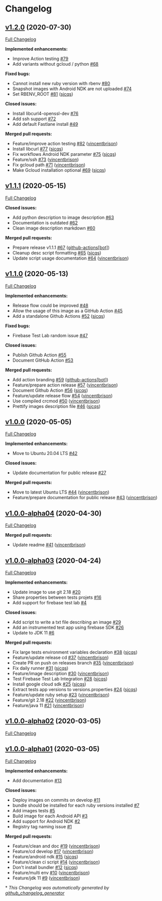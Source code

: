 # Changelog

## [v1.2.0](https://github.com/faberNovel/docker-android/tree/v1.2.0) (2020-07-30)

[Full Changelog](https://github.com/faberNovel/docker-android/compare/v1.1.1...v1.2.0)

**Implemented enhancements:**

- Improve Action testing [\#79](https://github.com/faberNovel/docker-android/issues/79)
- Add variants without gcloud / python [\#68](https://github.com/faberNovel/docker-android/issues/68)

**Fixed bugs:**

- Cannot install new ruby version with rbenv [\#80](https://github.com/faberNovel/docker-android/issues/80)
- Snapshot images with Android NDK are not uploaded [\#74](https://github.com/faberNovel/docker-android/issues/74)
- Set RBENV\_ROOT [\#81](https://github.com/faberNovel/docker-android/pull/81) ([sjcqs](https://github.com/sjcqs))

**Closed issues:**

- Install libcurl4-openssl-dev [\#76](https://github.com/faberNovel/docker-android/issues/76)
- Add ssh support [\#72](https://github.com/faberNovel/docker-android/issues/72)
- Add default Fastlane install [\#49](https://github.com/faberNovel/docker-android/issues/49)

**Merged pull requests:**

- Feature/improve action testing [\#82](https://github.com/faberNovel/docker-android/pull/82) ([vincentbrison](https://github.com/vincentbrison))
- Install libcurl [\#77](https://github.com/faberNovel/docker-android/pull/77) ([sjcqs](https://github.com/sjcqs))
- Fix workflows Android NDK parameter [\#75](https://github.com/faberNovel/docker-android/pull/75) ([sjcqs](https://github.com/sjcqs))
- Feature/ssh [\#73](https://github.com/faberNovel/docker-android/pull/73) ([vincentbrison](https://github.com/vincentbrison))
- Fix gcloud path [\#71](https://github.com/faberNovel/docker-android/pull/71) ([vincentbrison](https://github.com/vincentbrison))
- Make Gcloud installation optional [\#69](https://github.com/faberNovel/docker-android/pull/69) ([sjcqs](https://github.com/sjcqs))

## [v1.1.1](https://github.com/faberNovel/docker-android/tree/v1.1.1) (2020-05-15)

[Full Changelog](https://github.com/faberNovel/docker-android/compare/v1.1.0...v1.1.1)

**Closed issues:**

- Add python description to image description [\#63](https://github.com/faberNovel/docker-android/issues/63)
- Documentation is outdated [\#62](https://github.com/faberNovel/docker-android/issues/62)
- Clean image description markdown [\#60](https://github.com/faberNovel/docker-android/issues/60)

**Merged pull requests:**

- Prepare release v1.1.1 [\#67](https://github.com/faberNovel/docker-android/pull/67) ([github-actions[bot]](https://github.com/apps/github-actions))
- Cleanup desc script formatting [\#65](https://github.com/faberNovel/docker-android/pull/65) ([sjcqs](https://github.com/sjcqs))
- Update script usage documentation [\#64](https://github.com/faberNovel/docker-android/pull/64) ([vincentbrison](https://github.com/vincentbrison))

## [v1.1.0](https://github.com/faberNovel/docker-android/tree/v1.1.0) (2020-05-13)

[Full Changelog](https://github.com/faberNovel/docker-android/compare/v1.0.0...v1.1.0)

**Implemented enhancements:**

- Release flow could be improved [\#48](https://github.com/faberNovel/docker-android/issues/48)
- Allow the usage of this image as a GitHub Action [\#45](https://github.com/faberNovel/docker-android/issues/45)
- Add a standalone Github Actions [\#52](https://github.com/faberNovel/docker-android/pull/52) ([sjcqs](https://github.com/sjcqs))

**Fixed bugs:**

- Firebase Test Lab random issue [\#47](https://github.com/faberNovel/docker-android/issues/47)

**Closed issues:**

- Publish Github Action [\#55](https://github.com/faberNovel/docker-android/issues/55)
- Document GitHub Action [\#53](https://github.com/faberNovel/docker-android/issues/53)

**Merged pull requests:**

- Add action branding [\#59](https://github.com/faberNovel/docker-android/pull/59) ([github-actions[bot]](https://github.com/apps/github-actions))
- Feature/prepare action release [\#57](https://github.com/faberNovel/docker-android/pull/57) ([vincentbrison](https://github.com/vincentbrison))
- Document Github Action [\#56](https://github.com/faberNovel/docker-android/pull/56) ([sjcqs](https://github.com/sjcqs))
- Feature/update release flow [\#54](https://github.com/faberNovel/docker-android/pull/54) ([vincentbrison](https://github.com/vincentbrison))
- Use compiled crcmod [\#50](https://github.com/faberNovel/docker-android/pull/50) ([vincentbrison](https://github.com/vincentbrison))
- Prettify images description file [\#46](https://github.com/faberNovel/docker-android/pull/46) ([sjcqs](https://github.com/sjcqs))

## [v1.0.0](https://github.com/faberNovel/docker-android/tree/v1.0.0) (2020-05-05)

[Full Changelog](https://github.com/faberNovel/docker-android/compare/v1.0.0-alpha04...v1.0.0)

**Implemented enhancements:**

- Move to Ubuntu 20.04 LTS [\#42](https://github.com/faberNovel/docker-android/issues/42)

**Closed issues:**

- Update documentation for public release [\#27](https://github.com/faberNovel/docker-android/issues/27)

**Merged pull requests:**

- Move to latest Ubuntu LTS [\#44](https://github.com/faberNovel/docker-android/pull/44) ([vincentbrison](https://github.com/vincentbrison))
- Feature/prepare documentation for public release [\#43](https://github.com/faberNovel/docker-android/pull/43) ([vincentbrison](https://github.com/vincentbrison))

## [v1.0.0-alpha04](https://github.com/faberNovel/docker-android/tree/v1.0.0-alpha04) (2020-04-30)

[Full Changelog](https://github.com/faberNovel/docker-android/compare/v1.0.0-alpha03...v1.0.0-alpha04)

**Merged pull requests:**

- Update readme [\#41](https://github.com/faberNovel/docker-android/pull/41) ([vincentbrison](https://github.com/vincentbrison))

## [v1.0.0-alpha03](https://github.com/faberNovel/docker-android/tree/v1.0.0-alpha03) (2020-04-24)

[Full Changelog](https://github.com/faberNovel/docker-android/compare/v1.0.0-alpha02...v1.0.0-alpha03)

**Implemented enhancements:**

- Update image to use git 2.18 [\#20](https://github.com/faberNovel/docker-android/issues/20)
- Share properties between tests projets [\#16](https://github.com/faberNovel/docker-android/issues/16)
- Add support for firebase test lab [\#4](https://github.com/faberNovel/docker-android/issues/4)

**Closed issues:**

- Add script to write a txt file describing an image [\#29](https://github.com/faberNovel/docker-android/issues/29)
- Add an instrumented test app using firebase SDK  [\#26](https://github.com/faberNovel/docker-android/issues/26)
- Update to JDK 11 [\#6](https://github.com/faberNovel/docker-android/issues/6)

**Merged pull requests:**

- Fix large tests environment variables declaration [\#38](https://github.com/faberNovel/docker-android/pull/38) ([sjcqs](https://github.com/sjcqs))
- Feature/update release cd [\#37](https://github.com/faberNovel/docker-android/pull/37) ([vincentbrison](https://github.com/vincentbrison))
- Create PR on push on releases branch [\#35](https://github.com/faberNovel/docker-android/pull/35) ([vincentbrison](https://github.com/vincentbrison))
- Fix daily runner [\#31](https://github.com/faberNovel/docker-android/pull/31) ([sjcqs](https://github.com/sjcqs))
- Feature/image description [\#30](https://github.com/faberNovel/docker-android/pull/30) ([vincentbrison](https://github.com/vincentbrison))
- Test Firebase Test Lab Integration [\#28](https://github.com/faberNovel/docker-android/pull/28) ([sjcqs](https://github.com/sjcqs))
- Install google cloud sdk [\#25](https://github.com/faberNovel/docker-android/pull/25) ([sjcqs](https://github.com/sjcqs))
- Extract tests app versions to versions.properties [\#24](https://github.com/faberNovel/docker-android/pull/24) ([sjcqs](https://github.com/sjcqs))
- Feature/update ruby setup [\#23](https://github.com/faberNovel/docker-android/pull/23) ([vincentbrison](https://github.com/vincentbrison))
- Feature/git 2.18 [\#22](https://github.com/faberNovel/docker-android/pull/22) ([vincentbrison](https://github.com/vincentbrison))
- Feature/java 11 [\#21](https://github.com/faberNovel/docker-android/pull/21) ([vincentbrison](https://github.com/vincentbrison))

## [v1.0.0-alpha02](https://github.com/faberNovel/docker-android/tree/v1.0.0-alpha02) (2020-03-05)

[Full Changelog](https://github.com/faberNovel/docker-android/compare/v1.0.0-alpha01...v1.0.0-alpha02)

## [v1.0.0-alpha01](https://github.com/faberNovel/docker-android/tree/v1.0.0-alpha01) (2020-03-05)

[Full Changelog](https://github.com/faberNovel/docker-android/compare/9326a6e796184e70829050818d59f8cc3cb3b591...v1.0.0-alpha01)

**Implemented enhancements:**

- Add documentation [\#13](https://github.com/faberNovel/docker-android/issues/13)

**Closed issues:**

- Deploy images on commits on develop [\#11](https://github.com/faberNovel/docker-android/issues/11)
- bundle should be installed for each ruby versions installed [\#7](https://github.com/faberNovel/docker-android/issues/7)
- Add images tests [\#5](https://github.com/faberNovel/docker-android/issues/5)
- Build image for each Android API [\#3](https://github.com/faberNovel/docker-android/issues/3)
- Add support for Android NDK [\#2](https://github.com/faberNovel/docker-android/issues/2)
- Registry tag naming issue [\#1](https://github.com/faberNovel/docker-android/issues/1)

**Merged pull requests:**

- Feature/clean and doc [\#19](https://github.com/faberNovel/docker-android/pull/19) ([vincentbrison](https://github.com/vincentbrison))
- Feature/cd develop [\#17](https://github.com/faberNovel/docker-android/pull/17) ([vincentbrison](https://github.com/vincentbrison))
- Feature/android ndk [\#15](https://github.com/faberNovel/docker-android/pull/15) ([sjcqs](https://github.com/sjcqs))
- Feature/clean ci script [\#14](https://github.com/faberNovel/docker-android/pull/14) ([vincentbrison](https://github.com/vincentbrison))
- Don't install bundler [\#12](https://github.com/faberNovel/docker-android/pull/12) ([sjcqs](https://github.com/sjcqs))
- Feature/multi env [\#10](https://github.com/faberNovel/docker-android/pull/10) ([vincentbrison](https://github.com/vincentbrison))
- Feature/jdk 11 [\#9](https://github.com/faberNovel/docker-android/pull/9) ([vincentbrison](https://github.com/vincentbrison))



\* *This Changelog was automatically generated by [github_changelog_generator](https://github.com/github-changelog-generator/github-changelog-generator)*
